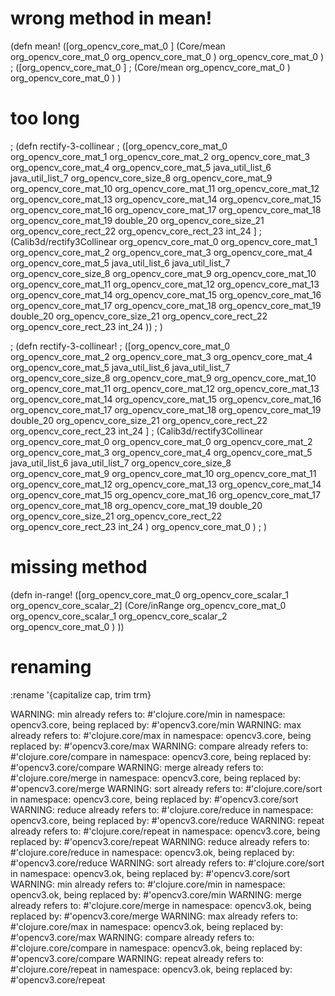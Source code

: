 # wrong method in mean!

(defn mean!
([org_opencv_core_mat_0 ] 
  (Core/mean org_opencv_core_mat_0 org_opencv_core_mat_0 ) org_opencv_core_mat_0 )
; ([org_opencv_core_mat_0 ] 
;   (Core/mean org_opencv_core_mat_0 ) org_opencv_core_mat_0 )
)

# too long 


; (defn rectify-3-collinear
; ([org_opencv_core_mat_0 org_opencv_core_mat_1 org_opencv_core_mat_2 org_opencv_core_mat_3 org_opencv_core_mat_4 org_opencv_core_mat_5 java_util_list_6 java_util_list_7 org_opencv_core_size_8 org_opencv_core_mat_9 org_opencv_core_mat_10 org_opencv_core_mat_11 org_opencv_core_mat_12 org_opencv_core_mat_13 org_opencv_core_mat_14 org_opencv_core_mat_15 org_opencv_core_mat_16 org_opencv_core_mat_17 org_opencv_core_mat_18 org_opencv_core_mat_19 double_20 org_opencv_core_size_21 org_opencv_core_rect_22 org_opencv_core_rect_23 int_24 ]
;   (Calib3d/rectify3Collinear org_opencv_core_mat_0 org_opencv_core_mat_1 org_opencv_core_mat_2 org_opencv_core_mat_3 org_opencv_core_mat_4 org_opencv_core_mat_5 java_util_list_6 java_util_list_7 org_opencv_core_size_8 org_opencv_core_mat_9 org_opencv_core_mat_10 org_opencv_core_mat_11 org_opencv_core_mat_12 org_opencv_core_mat_13 org_opencv_core_mat_14 org_opencv_core_mat_15 org_opencv_core_mat_16 org_opencv_core_mat_17 org_opencv_core_mat_18 org_opencv_core_mat_19 double_20 org_opencv_core_size_21 org_opencv_core_rect_22 org_opencv_core_rect_23 int_24 ))
; )

; (defn rectify-3-collinear!
; ([org_opencv_core_mat_0 org_opencv_core_mat_2 org_opencv_core_mat_3 org_opencv_core_mat_4 org_opencv_core_mat_5 java_util_list_6 java_util_list_7 org_opencv_core_size_8 org_opencv_core_mat_9 org_opencv_core_mat_10 org_opencv_core_mat_11 org_opencv_core_mat_12 org_opencv_core_mat_13 org_opencv_core_mat_14 org_opencv_core_mat_15 org_opencv_core_mat_16 org_opencv_core_mat_17 org_opencv_core_mat_18 org_opencv_core_mat_19 double_20 org_opencv_core_size_21 org_opencv_core_rect_22 org_opencv_core_rect_23 int_24 ]
;   (Calib3d/rectify3Collinear org_opencv_core_mat_0 org_opencv_core_mat_0 org_opencv_core_mat_2 org_opencv_core_mat_3 org_opencv_core_mat_4 org_opencv_core_mat_5 java_util_list_6 java_util_list_7 org_opencv_core_size_8 org_opencv_core_mat_9 org_opencv_core_mat_10 org_opencv_core_mat_11 org_opencv_core_mat_12 org_opencv_core_mat_13 org_opencv_core_mat_14 org_opencv_core_mat_15 org_opencv_core_mat_16 org_opencv_core_mat_17 org_opencv_core_mat_18 org_opencv_core_mat_19 double_20 org_opencv_core_size_21 org_opencv_core_rect_22 org_opencv_core_rect_23 int_24 ) org_opencv_core_mat_0 )
; )


# missing method

(defn in-range! 
  ([org_opencv_core_mat_0 org_opencv_core_scalar_1 org_opencv_core_scalar_2] 
  (Core/inRange org_opencv_core_mat_0 org_opencv_core_scalar_1 org_opencv_core_scalar_2 org_opencv_core_mat_0 )
  ))


# renaming
:rename '{capitalize cap, trim trm}

WARNING: min already refers to: #'clojure.core/min in namespace: opencv3.core, being replaced by: #'opencv3.core/min
WARNING: max already refers to: #'clojure.core/max in namespace: opencv3.core, being replaced by: #'opencv3.core/max
WARNING: compare already refers to: #'clojure.core/compare in namespace: opencv3.core, being replaced by: #'opencv3.core/compare
WARNING: merge already refers to: #'clojure.core/merge in namespace: opencv3.core, being replaced by: #'opencv3.core/merge
WARNING: sort already refers to: #'clojure.core/sort in namespace: opencv3.core, being replaced by: #'opencv3.core/sort
WARNING: reduce already refers to: #'clojure.core/reduce in namespace: opencv3.core, being replaced by: #'opencv3.core/reduce
WARNING: repeat already refers to: #'clojure.core/repeat in namespace: opencv3.core, being replaced by: #'opencv3.core/repeat
WARNING: reduce already refers to: #'clojure.core/reduce in namespace: opencv3.ok, being replaced by: #'opencv3.core/reduce
WARNING: sort already refers to: #'clojure.core/sort in namespace: opencv3.ok, being replaced by: #'opencv3.core/sort
WARNING: min already refers to: #'clojure.core/min in namespace: opencv3.ok, being replaced by: #'opencv3.core/min
WARNING: merge already refers to: #'clojure.core/merge in namespace: opencv3.ok, being replaced by: #'opencv3.core/merge
WARNING: max already refers to: #'clojure.core/max in namespace: opencv3.ok, being replaced by: #'opencv3.core/max
WARNING: compare already refers to: #'clojure.core/compare in namespace: opencv3.ok, being replaced by: #'opencv3.core/compare
WARNING: repeat already refers to: #'clojure.core/repeat in namespace: opencv3.ok, being replaced by: #'opencv3.core/repeat